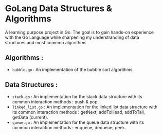 # GoLang Data Structures & Algorithms

A learning purpose project in Go. The goal is to gain hands-on experience with the Go Language while sharpening my understranding of data structures and most common algorithms.

## Algorithms :

- `bubble.go` : An implementation of the bubble sort algorithms.

## Data Structures :

- `stack.go` : An implementation for the stack data structure with its common interaction methods : push & pop.
- `linked_list.go` : An implementation for the linked list data structure with its common interaction methods : getNext, addToHead, addToTail, getData (current).
- `queue.go` : An implementation for the queue data structure with its common interaction methods : enqueue, dequeue, peek.
